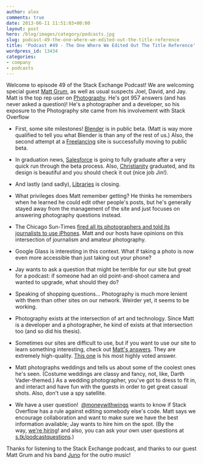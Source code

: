 ```yaml
---
author: alex
comments: true
date: 2013-06-11 11:51:03+00:00
layout: post
hero: /blog/images/category/podcasts.jpg
slug: podcast-49-the-one-where-we-edited-out-the-title-reference
title: 'Podcast #49 - The One Where We Edited Out The Title Reference'
wordpress_id: 13434
categories:
- company
- podcasts
---
```


Welcome to episode 49 of the Stack Exchange Podcast! We are welcoming special guest [Matt Grum](http://photo.stackexchange.com/users/1375/matt-grum), as well as usual suspects Joel, David, and Jay.  Matt is the top rep user on [Photography](http://photography.stackexchange.com/). He's got 957 answers (and has never asked a question)! He's a photographer and a developer, so his exposure to the Photography site came from his involvement with Stack Overflow



	
  * First, some site milestones! [Blender](http://blender.stackexchange.com/) is in public beta. (Matt is way more qualified to tell you what Blender is than any of the rest of us.) Also, the second attempt at a [Freelancing](http://freelancing.stackexchange.com/) site is successfully moving to public beta.

	
  * In graduation news, [Salesforce](http://salesforce.stackexchange.com/) is going to fully graduate after a very quick run through the beta process. Also, [Christianity](http://christianity.stackexchange.com/) graduated, and its design is beautiful and you should check it out (nice job Jin!).

	
  * And lastly (and sadly), [Libraries](http://libraries.stackexchange.com/) is closing.

	
  * What privileges does Matt remember getting? He thinks he remembers when he learned he could edit other people's posts, but he's generally stayed away from the management of the site and just focuses on answering photography questions instead.

	
  * The Chicago Sun-Times [fired all its photographers and told its journalists to use iPhones](http://www.tuaw.com/2013/06/03/chicago-sun-times-fires-photography-staff-tells-journalists-to/). Matt and our hosts have opinions on this intersection of journalism and amateur photography.

	
  * Google Glass is interesting in this context. What if taking a photo is now even more accessible than just taking out your phone?

	
  * Jay wants to ask a question that might be terrible for our site but great for a podcast: if someone had an old point-and-shoot camera and wanted to upgrade, what should they do?

	
  * Speaking of shopping questions… Photography is much more lenient with them than other sites on our network. Weirder yet, it seems to be working.

	
  * Photography exists at the intersection of art and technology. Since Matt is a developer and a photographer, he kind of exists at that intersection too (and so did his thesis).

	
  * Sometimes our sites are difficult to use, but if you want to use our site to learn something interesting, check out [Matt's answers](http://photo.stackexchange.com/users/1375/matt-grum?tab=answers). They are extremely high-quality. [This one](http://photo.stackexchange.com/questions/4487/why-are-wide-angle-lenses-so-much-more-expensive/4492#4492) is his most highly voted answer.

	
  * Matt photographs weddings and tells us about some of the coolest ones he's seen. (Costume weddings are classy and fancy, not, like, Darth Vader-themed.) As a wedding photographer, you've got to dress to fit in, and interact and have fun with the guests in order to get great casual shots. Also, don't use a spy satellite.

	
  * We have a user question!  [@moneywithwings](http://twitter.com/moneywithwings) wants to know if Stack Overflow has a rule against editing somebody else's code. Matt says we encourage collaboration and want to make sure we have the best information available; Jay wants to hire him on the spot. (By the way, [we're hiring](http://stackexchange.com/about/hiring)! and also, you can ask your own user questions at [s.tk/podcastquestions](http://s.tk/podcastquestions).)


Thanks for listening to the Stack Exchange podcast, and thanks to our guest Matt Grum and his band [Juno](http://wearejuno.com/) for the outro music!

